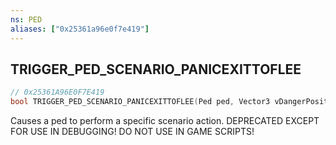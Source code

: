 ```yaml
---
ns: PED
aliases: ["0x25361a96e0f7e419"]
---
```

## TRIGGER_PED_SCENARIO_PANICEXITTOFLEE

```c
// 0x25361A96E0F7E419
bool TRIGGER_PED_SCENARIO_PANICEXITTOFLEE(Ped ped, Vector3 vDangerPosition);
```

Causes a ped to perform a specific scenario action. DEPRECATED EXCEPT FOR USE IN DEBUGGING! DO NOT USE IN GAME SCRIPTS!

